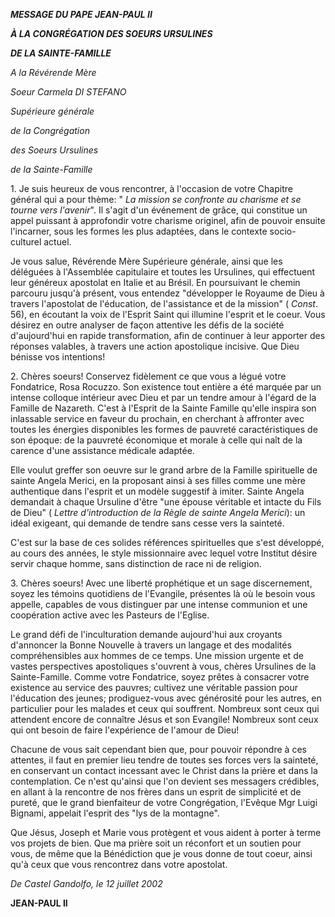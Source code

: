 ***MESSAGE DU PAPE JEAN-PAUL II***

***À LA CONGRÉGATION DES SOEURS URSULINES***

***DE LA SAINTE-FAMILLE***

*A la Révérende Mère*

*Soeur Carmela DI STEFANO*

*Supérieure générale*

*de la Congrégation*

*des Soeurs Ursulines*

*de la Sainte-Famille*

1\. Je suis heureux de vous rencontrer, à l'occasion de votre Chapitre général qui a pour thème: " *La mission se confronte au charisme et se tourne vers l'avenir*". Il s'agit d'un événement de grâce, qui constitue un appel puissant à approfondir votre charisme originel, afin de pouvoir ensuite l'incarner, sous les formes les plus adaptées, dans le contexte socio-culturel actuel.

Je vous salue, Révérende Mère Supérieure générale, ainsi que les déléguées à l'Assemblée capitulaire et toutes les Ursulines, qui effectuent leur généreux apostolat en Italie et au Brésil. En poursuivant le chemin parcouru jusqu'à présent, vous entendez "développer le Royaume de Dieu à travers l'apostolat de l'éducation, de l'assistance et de la mission" ( *Const*. 56), en écoutant la voix de l'Esprit Saint qui illumine l'esprit et le coeur. Vous désirez en outre analyser de façon attentive les défis de la société d'aujourd'hui en rapide transformation, afin de continuer à leur apporter des réponses valables, à travers une action apostolique incisive. Que Dieu bénisse vos intentions!

2\. Chères soeurs! Conservez fidèlement ce que vous a légué votre Fondatrice, Rosa Rocuzzo. Son existence tout entière a été marquée par un intense colloque intérieur avec Dieu et par un tendre amour à l'égard de la Famille de Nazareth. C'est à l'Esprit de la Sainte Famille qu'elle inspira son inlassable service en faveur du prochain, en cherchant à affronter avec toutes les énergies disponibles les formes de pauvreté caractéristiques de son époque: de la pauvreté économique et morale à celle qui naît de la carence d'une assistance médicale adaptée.

Elle voulut greffer son oeuvre sur le grand arbre de la Famille spirituelle de sainte Angela Merici, en la proposant ainsi à ses filles comme une mère authentique dans l'esprit et un modèle suggestif à imiter. Sainte Angela demandait à chaque Ursuline d'être "une épouse véritable et intacte du Fils de Dieu" ( *Lettre d'introduction de la Règle de sainte Angela Merici*): un idéal exigeant, qui demande de tendre sans cesse vers la sainteté.

C'est sur la base de ces solides références spirituelles que s'est développé, au cours des années, le style missionnaire avec lequel votre Institut désire servir chaque homme, sans distinction de race ni de religion.

3\. Chères soeurs! Avec une liberté prophétique et un sage discernement, soyez les témoins quotidiens de l'Evangile, présentes là où le besoin vous appelle, capables de vous distinguer par une intense communion et une coopération active avec les Pasteurs de l'Eglise.

Le grand défi de l'inculturation demande aujourd'hui aux croyants d'annoncer la Bonne Nouvelle à travers un langage et des modalités compréhensibles aux hommes de ce temps. Une mission urgente et de vastes perspectives apostoliques s'ouvrent à vous, chères Ursulines de la Sainte-Famille. Comme votre Fondatrice, soyez prêtes à consacrer votre existence au service des pauvres; cultivez une véritable passion pour l'éducation des jeunes; prodiguez-vous avec générosité pour les autres, en particulier pour les malades et ceux qui souffrent. Nombreux sont ceux qui attendent encore de connaître Jésus et son Evangile! Nombreux sont ceux qui ont besoin de faire l'expérience de l'amour de Dieu!

Chacune de vous sait cependant bien que, pour pouvoir répondre à ces attentes, il faut en premier lieu tendre de toutes ses forces vers la sainteté, en conservant un contact incessant avec le Christ dans la prière et dans la contemplation. Ce n'est qu'ainsi que l'on devient ses messagers crédibles, en allant à la rencontre de nos frères dans un esprit de simplicité et de pureté, que le grand bienfaiteur de votre Congrégation, l'Evêque Mgr Luigi Bignami, appelait l'esprit des "lys de la montagne".

Que Jésus, Joseph et Marie vous protègent et vous aident à porter à terme vos projets de bien. Que ma prière soit un réconfort et un soutien pour vous, de même que la Bénédiction que je vous donne de tout coeur, ainsi qu'à ceux que vous rencontrez dans votre apostolat.

*De Castel Gandolfo, le 12 juillet 2002*

**JEAN-PAUL II**